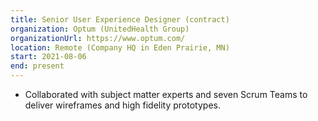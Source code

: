 ```yaml
---
title: Senior User Experience Designer (contract)
organization: Optum (UnitedHealth Group)
organizationUrl: https://www.optum.com/
location: Remote (Company HQ in Eden Prairie, MN)
start: 2021-08-06
end: present
---
```


- Collaborated with subject matter experts and seven Scrum Teams to deliver wireframes and high fidelity prototypes.
